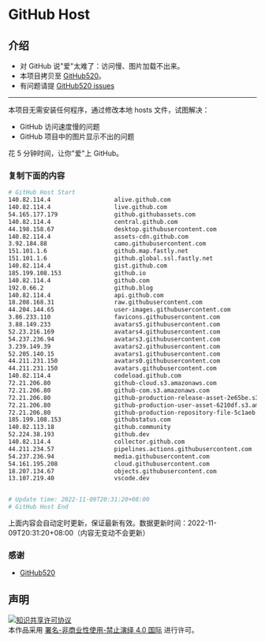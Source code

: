 # GitHub Host
## 介绍
- 对 GitHub 说"爱"太难了：访问慢、图片加载不出来。
- 本项目拷贝至 [GitHub520](https://github.com/521xueweihan/GitHub520)。
- 有问题请提 [GitHub520 issues](https://github.com/521xueweihan/GitHub520/issues/new)

---

本项目无需安装任何程序，通过修改本地 hosts 文件，试图解决：
- GitHub 访问速度慢的问题
- GitHub 项目中的图片显示不出的问题

花 5 分钟时间，让你"爱"上 GitHub。

### 复制下面的内容
```bash
# GitHub Host Start
140.82.114.4                  alive.github.com
140.82.114.4                  live.github.com
54.165.177.179                github.githubassets.com
140.82.114.4                  central.github.com
44.198.158.67                 desktop.githubusercontent.com
140.82.114.4                  assets-cdn.github.com
3.92.184.88                   camo.githubusercontent.com
151.101.1.6                   github.map.fastly.net
151.101.1.6                   github.global.ssl.fastly.net
140.82.114.4                  gist.github.com
185.199.108.153               github.io
140.82.114.4                  github.com
192.0.66.2                    github.blog
140.82.114.4                  api.github.com
18.208.168.31                 raw.githubusercontent.com
44.204.144.65                 user-images.githubusercontent.com
3.86.233.110                  favicons.githubusercontent.com
3.88.149.233                  avatars5.githubusercontent.com
52.23.216.169                 avatars4.githubusercontent.com
54.237.236.94                 avatars3.githubusercontent.com
3.239.149.39                  avatars2.githubusercontent.com
52.205.140.15                 avatars1.githubusercontent.com
44.211.231.150                avatars0.githubusercontent.com
44.211.231.150                avatars.githubusercontent.com
140.82.114.4                  codeload.github.com
72.21.206.80                  github-cloud.s3.amazonaws.com
72.21.206.80                  github-com.s3.amazonaws.com
72.21.206.80                  github-production-release-asset-2e65be.s3.amazonaws.com
72.21.206.80                  github-production-user-asset-6210df.s3.amazonaws.com
72.21.206.80                  github-production-repository-file-5c1aeb.s3.amazonaws.com
185.199.108.153               githubstatus.com
140.82.113.18                 github.community
52.224.38.193                 github.dev
140.82.114.4                  collector.github.com
44.211.234.57                 pipelines.actions.githubusercontent.com
54.237.236.94                 media.githubusercontent.com
54.161.195.208                cloud.githubusercontent.com
18.207.134.67                 objects.githubusercontent.com
13.107.219.40                 vscode.dev


# Update time: 2022-11-09T20:31:20+08:00
# GitHub Host End

```
上面内容会自动定时更新，保证最新有效。数据更新时间：2022-11-09T20:31:20+08:00（内容无变动不会更新）

### 感谢

- [GitHub520](https://github.com/521xueweihan/GitHub520)

## 声明
<a rel="license" href="https://creativecommons.org/licenses/by-nc-nd/4.0/deed.zh"><img alt="知识共享许可协议" style="border-width: 0" src="https://licensebuttons.net/l/by-nc-nd/4.0/88x31.png"></a><br>本作品采用 <a rel="license" href="https://creativecommons.org/licenses/by-nc-nd/4.0/deed.zh">署名-非商业性使用-禁止演绎 4.0 国际</a> 进行许可。